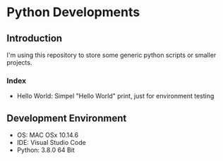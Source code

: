# Python Developments
## Introduction
I'm using this repository to store some generic python scripts or smaller projects.
### Index
- Hello World: Simpel "Hello World" print, just for environment testing

## Development Environment
- OS: MAC OSx 10.14.6
- IDE: Visual Studio Code
- Python: 3.8.0 64 Bit
